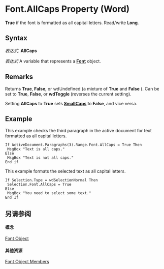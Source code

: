
# Font.AllCaps Property (Word)

 **True** if the font is formatted as all capital letters. Read/write **Long**.


## Syntax

 _表达式_. **AllCaps**

 _表达式_ A variable that represents a **[Font](bc97f4df-fc81-d6c8-e99a-d50dc793b7ae.md)** object.


## Remarks

Returns  **True**, **False**, or wdUndefined (a mixture of **True** and **False** ). Can be set to **True**, **False**, or **wdToggle** (reverses the current setting).

Setting  **AllCaps** to **True** sets **[SmallCaps](f2b0c4c9-2270-cb60-6bb1-fe2f4c183550.md)** to **False**, and vice versa.


## Example

This example checks the third paragraph in the active document for text formatted as all capital letters.


```
If ActiveDocument.Paragraphs(3).Range.Font.AllCaps = True Then 
 MsgBox "Text is all caps." 
Else 
 MsgBox "Text is not all caps." 
End if
```

This example formats the selected text as all capital letters.




```
If Selection.Type = wdSelectionNormal Then 
 Selection.Font.AllCaps = True 
Else 
 MsgBox "You need to select some text." 
End If
```


## 另请参阅


#### 概念


[Font Object](bc97f4df-fc81-d6c8-e99a-d50dc793b7ae.md)
#### 其他资源


[Font Object Members](http://msdn.microsoft.com/library/04a3c706-4062-09bc-70d9-cef3748a7d57%28Office.15%29.aspx)